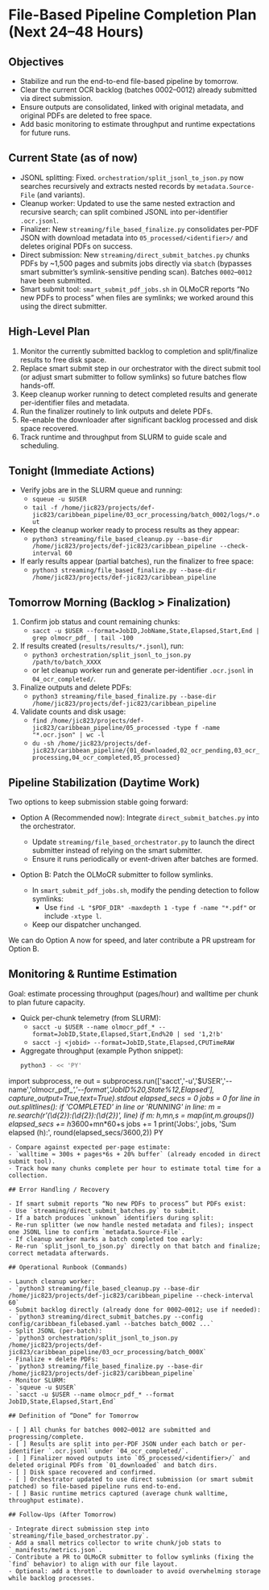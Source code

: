 # File-Based Pipeline Completion Plan (Next 24–48 Hours)

## Objectives

- Stabilize and run the end-to-end file-based pipeline by tomorrow.
- Clear the current OCR backlog (batches 0002–0012) already submitted via direct submission.
- Ensure outputs are consolidated, linked with original metadata, and original PDFs are deleted to free space.
- Add basic monitoring to estimate throughput and runtime expectations for future runs.

## Current State (as of now)

- JSONL splitting: Fixed. `orchestration/split_jsonl_to_json.py` now searches recursively and extracts nested records by `metadata.Source-File` (and variants).
- Cleanup worker: Updated to use the same nested extraction and recursive search; can split combined JSONL into per-identifier `.ocr.jsonl`.
- Finalizer: New `streaming/file_based_finalize.py` consolidates per-PDF JSON with download metadata into `05_processed/<identifier>/` and deletes original PDFs on success.
- Direct submission: New `streaming/direct_submit_batches.py` chunks PDFs by ~1,500 pages and submits jobs directly via `sbatch` (bypasses smart submitter’s symlink-sensitive pending scan). Batches `0002`–`0012` have been submitted.
- Smart submit tool: `smart_submit_pdf_jobs.sh` in OLMoCR reports “No new PDFs to process” when files are symlinks; we worked around this using the direct submitter.

## High-Level Plan

1. Monitor the currently submitted backlog to completion and split/finalize results to free disk space.
2. Replace smart submit step in our orchestrator with the direct submit tool (or adjust smart submitter to follow symlinks) so future batches flow hands-off.
3. Keep cleanup worker running to detect completed results and generate per-identifier files and metadata.
4. Run the finalizer routinely to link outputs and delete PDFs.
5. Re-enable the downloader after significant backlog processed and disk space recovered.
6. Track runtime and throughput from SLURM to guide scale and scheduling.

## Tonight (Immediate Actions)

- Verify jobs are in the SLURM queue and running:
  - `squeue -u $USER`
  - `tail -f /home/jic823/projects/def-jic823/caribbean_pipeline/03_ocr_processing/batch_0002/logs/*.out`
- Keep the cleanup worker ready to process results as they appear:
  - `python3 streaming/file_based_cleanup.py --base-dir /home/jic823/projects/def-jic823/caribbean_pipeline --check-interval 60`
- If early results appear (partial batches), run the finalizer to free space:
  - `python3 streaming/file_based_finalize.py --base-dir /home/jic823/projects/def-jic823/caribbean_pipeline`

## Tomorrow Morning (Backlog > Finalization)

1. Confirm job status and count remaining chunks:
   - `sacct -u $USER --format=JobID,JobName,State,Elapsed,Start,End | grep olmocr_pdf_ | tail -100`
2. If results created (`results/results/*.jsonl`), run:
   - `python3 orchestration/split_jsonl_to_json.py /path/to/batch_XXXX`
   - or let cleanup worker run and generate per-identifier `.ocr.jsonl` in `04_ocr_completed/`.
3. Finalize outputs and delete PDFs:
   - `python3 streaming/file_based_finalize.py --base-dir /home/jic823/projects/def-jic823/caribbean_pipeline`
4. Validate counts and disk usage:
   - `find /home/jic823/projects/def-jic823/caribbean_pipeline/05_processed -type f -name "*.ocr.json" | wc -l`
   - `du -sh /home/jic823/projects/def-jic823/caribbean_pipeline/{01_downloaded,02_ocr_pending,03_ocr_processing,04_ocr_completed,05_processed}`

## Pipeline Stabilization (Daytime Work)

Two options to keep submission stable going forward:

- Option A (Recommended now): Integrate `direct_submit_batches.py` into the orchestrator.
  - Update `streaming/file_based_orchestrator.py` to launch the direct submitter instead of relying on the smart submitter.
  - Ensure it runs periodically or event-driven after batches are formed.

- Option B: Patch the OLMoCR submitter to follow symlinks.
  - In `smart_submit_pdf_jobs.sh`, modify the pending detection to follow symlinks:
    - Use `find -L "$PDF_DIR" -maxdepth 1 -type f -name "*.pdf"` or include `-xtype l`.
  - Keep our dispatcher unchanged.

We can do Option A now for speed, and later contribute a PR upstream for Option B.

## Monitoring & Runtime Estimation

Goal: estimate processing throughput (pages/hour) and walltime per chunk to plan future capacity.

- Quick per-chunk telemetry (from SLURM):
  - `sacct -u $USER --name olmocr_pdf_* --format=JobID,State,Elapsed,Start,End%20 | sed '1,2!b'`
  - `sacct -j <jobid> --format=JobID,State,Elapsed,CPUTimeRAW`
- Aggregate throughput (example Python snippet):
  ```bash
  python3 - << 'PY'
import subprocess, re
out = subprocess.run(['sacct','-u','$USER','--name','olmocr_pdf_*','--format','JobID%20,State%12,Elapsed'],
                     capture_output=True,text=True).stdout
elapsed_secs = 0
jobs = 0
for line in out.splitlines():
    if 'COMPLETED' in line or 'RUNNING' in line:
        m = re.search(r'(\d{2}):(\d{2}):(\d{2})', line)
        if m:
            h,mn,s = map(int,m.groups())
            elapsed_secs += h*3600+mn*60+s
            jobs += 1
print('Jobs:', jobs, 'Sum elapsed (h):', round(elapsed_secs/3600,2))
PY
  ```
- Compare against expected per-page estimate:
  - `walltime ≈ 300s + pages*6s + 20% buffer` (already encoded in direct submit tool).
- Track how many chunks complete per hour to estimate total time for a collection.

## Error Handling / Recovery

- If smart submit reports “No new PDFs to process” but PDFs exist:
  - Use `streaming/direct_submit_batches.py` to submit.
- If a batch produces `unknown` identifiers during split:
  - Re-run splitter (we now handle nested metadata and files); inspect one JSONL line to confirm `metadata.Source-File`.
- If cleanup worker marks a batch completed too early:
  - Re-run `split_jsonl_to_json.py` directly on that batch and finalize; correct metadata afterwards.

## Operational Runbook (Commands)

- Launch cleanup worker:
  - `python3 streaming/file_based_cleanup.py --base-dir /home/jic823/projects/def-jic823/caribbean_pipeline --check-interval 60`
- Submit backlog directly (already done for 0002–0012; use if needed):
  - `python3 streaming/direct_submit_batches.py --config config/caribbean_filebased.yaml --batches batch_0002 ...`
- Split JSONL (per-batch):
  - `python3 orchestration/split_jsonl_to_json.py /home/jic823/projects/def-jic823/caribbean_pipeline/03_ocr_processing/batch_000X`
- Finalize + delete PDFs:
  - `python3 streaming/file_based_finalize.py --base-dir /home/jic823/projects/def-jic823/caribbean_pipeline`
- Monitor SLURM:
  - `squeue -u $USER`
  - `sacct -u $USER --name olmocr_pdf_* --format JobID,State,Elapsed,Start,End`

## Definition of “Done” for Tomorrow

- [ ] All chunks for batches 0002–0012 are submitted and progressing/complete.
- [ ] Results are split into per-PDF JSON under each batch or per-identifier `.ocr.jsonl` under `04_ocr_completed/`.
- [ ] Finalizer moved outputs into `05_processed/<identifier>/` and deleted original PDFs from `01_downloaded` and batch dirs.
- [ ] Disk space recovered and confirmed.
- [ ] Orchestrator updated to use direct submission (or smart submit patched) so file-based pipeline runs end-to-end.
- [ ] Basic runtime metrics captured (average chunk walltime, throughput estimate).

## Follow-Ups (After Tomorrow)

- Integrate direct submission step into `streaming/file_based_orchestrator.py`.
- Add a small metrics collector to write chunk/job stats to `_manifests/metrics.json`.
- Contribute a PR to OLMoCR submitter to follow symlinks (fixing the `find` behavior) to align with our file layout.
- Optional: add a throttle to downloader to avoid overwhelming storage while backlog processes.

